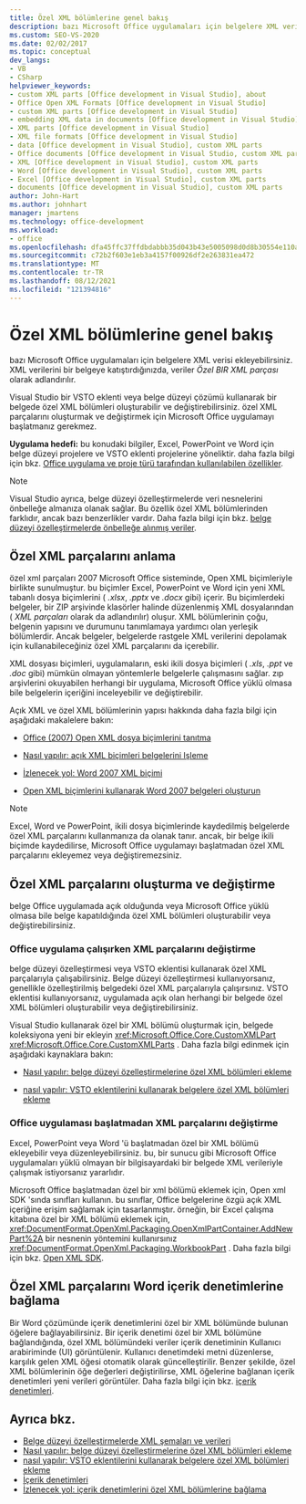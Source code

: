 ```yaml
---
title: Özel XML bölümlerine genel bakış
description: bazı Microsoft Office uygulamaları için belgelere XML verilerini nasıl katıştıracağınızı öğrenin. XML verilerini bir belgeye katıştırdığınızda, veriler özel bir XML parçası olarak adlandırılır.
ms.custom: SEO-VS-2020
ms.date: 02/02/2017
ms.topic: conceptual
dev_langs:
- VB
- CSharp
helpviewer_keywords:
- custom XML parts [Office development in Visual Studio], about
- Office Open XML Formats [Office development in Visual Studio]
- custom XML parts [Office development in Visual Studio]
- embedding XML data in documents [Office development in Visual Studio]
- XML parts [Office development in Visual Studio]
- XML file formats [Office development in Visual Studio]
- data [Office development in Visual Studio], custom XML parts
- Office documents [Office development in Visual Studio, custom XML parts
- XML [Office development in Visual Studio], custom XML parts
- Word [Office development in Visual Studio], custom XML parts
- Excel [Office development in Visual Studio], custom XML parts
- documents [Office development in Visual Studio], custom XML parts
author: John-Hart
ms.author: johnhart
manager: jmartens
ms.technology: office-development
ms.workload:
- office
ms.openlocfilehash: dfa45ffc37ffdbdabbb35d043b43e5005098d0d8b30554e110a724dfba5922fe
ms.sourcegitcommit: c72b2f603e1eb3a4157f00926df2e263831ea472
ms.translationtype: MT
ms.contentlocale: tr-TR
ms.lasthandoff: 08/12/2021
ms.locfileid: "121394816"
---
```

# <a name="custom-xml-parts-overview"></a>Özel XML bölümlerine genel bakış
  bazı Microsoft Office uygulamaları için belgelere XML verisi ekleyebilirsiniz. XML verilerini bir belgeye katıştırdığınızda, veriler *Özel BIR XML parçası* olarak adlandırılır.

 Visual Studio bir VSTO eklenti veya belge düzeyi çözümü kullanarak bir belgede özel XML bölümleri oluşturabilir ve değiştirebilirsiniz. özel XML parçalarını oluşturmak ve değiştirmek için Microsoft Office uygulamayı başlatmanız gerekmez.

 **Uygulama hedefi:** bu konudaki bilgiler, Excel, PowerPoint ve Word için belge düzeyi projelere ve VSTO eklenti projelerine yöneliktir. daha fazla bilgi için bkz. [Office uygulama ve proje türü tarafından kullanılabilen özellikler](../vsto/features-available-by-office-application-and-project-type.md).

> [!NOTE]
> Visual Studio ayrıca, belge düzeyi özelleştirmelerde veri nesnelerini önbelleğe almanıza olanak sağlar. Bu özellik özel XML bölümlerinden farklıdır, ancak bazı benzerlikler vardır. Daha fazla bilgi için bkz. [belge düzeyi özelleştirmelerde önbelleğe alınmış veriler](../vsto/cached-data-in-document-level-customizations.md).

## <a name="understand-custom-xml-parts"></a>Özel XML parçalarını anlama
 özel xml parçaları 2007 Microsoft Office sisteminde, Open XML biçimleriyle birlikte sunulmuştur. bu biçimler Excel, PowerPoint ve Word için yeni XML tabanlı dosya biçimlerini ( *.xlsx*, *.pptx* ve *.docx* gibi) içerir. Bu biçimlerdeki belgeler, bir ZIP arşivinde klasörler halinde düzenlenmiş XML dosyalarından ( *XML parçaları* olarak da adlandırılır) oluşur. XML bölümlerinin çoğu, belgenin yapısını ve durumunu tanımlamaya yardımcı olan yerleşik bölümlerdir. Ancak belgeler, belgelerde rastgele XML verilerini depolamak için kullanabileceğiniz özel XML parçalarını da içerebilir.

 XML dosyası biçimleri, uygulamaların, eski ikili dosya biçimleri ( *.xls*, *.ppt* ve *.doc* gibi) mümkün olmayan yöntemlerle belgelerle çalışmasını sağlar. zıp arşivlerini okuyabilen herhangi bir uygulama, Microsoft Office yüklü olmasa bile belgelerin içeriğini inceleyebilir ve değiştirebilir.

 Açık XML ve özel XML bölümlerinin yapısı hakkında daha fazla bilgi için aşağıdaki makalelere bakın:

- [Office (2007) Open XML dosya biçimlerini tanıtma](/previous-versions/office/developer/office-2007/aa338205(v=office.12))

- [Nasıl yapılır: açık XML biçimleri belgelerini Işleme](/previous-versions/office/developer/office-2007/aa982683(v=office.12))

- [İzlenecek yol: Word 2007 XML biçimi](/previous-versions/office/developer/office-2007/bb266220(v=office.12))

- [Open XML biçimlerini kullanarak Word 2007 belgeleri oluşturun](/previous-versions/office/developer/office-2007/bb264572(v=office.12))

> [!NOTE]
> Excel, Word ve PowerPoint, ikili dosya biçimlerinde kaydedilmiş belgelerde özel XML parçalarını kullanmanıza da olanak tanır. ancak, bir belge ikili biçimde kaydedilirse, Microsoft Office uygulamayı başlatmadan özel XML parçalarını ekleyemez veya değiştiremezsiniz.

## <a name="create-and-modify-custom-xml-parts"></a>Özel XML parçalarını oluşturma ve değiştirme
 belge Office uygulamada açık olduğunda veya Microsoft Office yüklü olmasa bile belge kapatıldığında özel XML bölümleri oluşturabilir veya değiştirebilirsiniz.

### <a name="modify-xml-parts-while-the-office-application-is-running"></a>Office uygulama çalışırken XML parçalarını değiştirme
 belge düzeyi özelleştirmesi veya VSTO eklentisi kullanarak özel XML parçalarıyla çalışabilirsiniz. Belge düzeyi özelleştirmesi kullanıyorsanız, genellikle özelleştirilmiş belgedeki özel XML parçalarıyla çalışırsınız. VSTO eklentisi kullanıyorsanız, uygulamada açık olan herhangi bir belgede özel XML bölümleri oluşturabilir veya değiştirebilirsiniz.

 Visual Studio kullanarak özel bir XML bölümü oluşturmak için, belgede koleksiyona yeni bir ekleyin <xref:Microsoft.Office.Core.CustomXMLPart> <xref:Microsoft.Office.Core.CustomXMLParts> . Daha fazla bilgi edinmek için aşağıdaki kaynaklara bakın:

- [Nasıl yapılır: belge düzeyi özelleştirmelerine özel XML bölümleri ekleme](../vsto/how-to-add-custom-xml-parts-to-document-level-customizations.md)

- [nasıl yapılır: VSTO eklentilerini kullanarak belgelere özel XML bölümleri ekleme](../vsto/how-to-add-custom-xml-parts-to-documents-by-using-vsto-add-ins.md)

### <a name="modify-xml-parts-without-starting-the-office-application"></a>Office uygulaması başlatmadan XML parçalarını değiştirme
 Excel, PowerPoint veya Word 'ü başlatmadan özel bir XML bölümü ekleyebilir veya düzenleyebilirsiniz. bu, bir sunucu gibi Microsoft Office uygulamaları yüklü olmayan bir bilgisayardaki bir belgede XML verileriyle çalışmak istiyorsanız yararlıdır.

 Microsoft Office başlatmadan özel bir xml bölümü eklemek için, Open xml SDK 'sında sınıfları kullanın. bu sınıflar, Office belgelerine özgü açık XML içeriğine erişim sağlamak için tasarlanmıştır. örneğin, bir Excel çalışma kitabına özel bir XML bölümü eklemek için, <xref:DocumentFormat.OpenXml.Packaging.OpenXmlPartContainer.AddNewPart%2A> bir nesnenin yöntemini kullanırsınız <xref:DocumentFormat.OpenXml.Packaging.WorkbookPart> . Daha fazla bilgi için bkz. [Open XML SDK](/office/open-xml/open-xml-sdk).

## <a name="bind-custom-xml-parts-to-word-content-controls"></a>Özel XML parçalarını Word içerik denetimlerine bağlama
 Bir Word çözümünde içerik denetimlerini özel bir XML bölümünde bulunan öğelere bağlayabilirsiniz. Bir içerik denetimi özel bir XML bölümüne bağlandığında, özel XML bölümündeki veriler içerik denetiminin Kullanıcı arabiriminde (UI) görüntülenir. Kullanıcı denetimdeki metni düzenlerse, karşılık gelen XML öğesi otomatik olarak güncelleştirilir. Benzer şekilde, özel XML bölümlerinin öğe değerleri değiştirilirse, XML öğelerine bağlanan içerik denetimleri yeni verileri görüntüler. Daha fazla bilgi için bkz. [içerik denetimleri](../vsto/content-controls.md).

## <a name="see-also"></a>Ayrıca bkz.
- [Belge düzeyi özelleştirmelerde XML şemaları ve verileri](../vsto/xml-schemas-and-data-in-document-level-customizations.md)
- [Nasıl yapılır: belge düzeyi özelleştirmelerine özel XML bölümleri ekleme](../vsto/how-to-add-custom-xml-parts-to-document-level-customizations.md)
- [nasıl yapılır: VSTO eklentilerini kullanarak belgelere özel XML bölümleri ekleme](../vsto/how-to-add-custom-xml-parts-to-documents-by-using-vsto-add-ins.md)
- [İçerik denetimleri](../vsto/content-controls.md)
- [İzlenecek yol: içerik denetimlerini özel XML bölümlerine bağlama](../vsto/walkthrough-binding-content-controls-to-custom-xml-parts.md)
